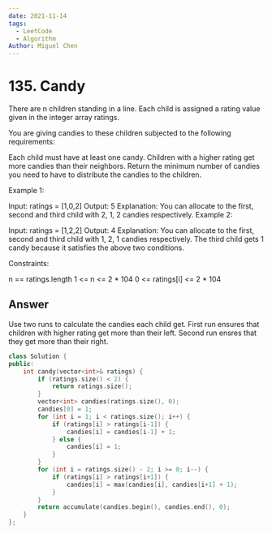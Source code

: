 ```yaml
---
date: 2021-11-14
tags: 
  - LeetCode
  - Algorithm
Author: Miguel Chen
---
```

# 135. Candy
There are n children standing in a line. Each child is assigned a rating value given in the integer array ratings.

You are giving candies to these children subjected to the following requirements:

Each child must have at least one candy.
Children with a higher rating get more candies than their neighbors.
Return the minimum number of candies you need to have to distribute the candies to the children.

 

Example 1:

Input: ratings = [1,0,2]
Output: 5
Explanation: You can allocate to the first, second and third child with 2, 1, 2 candies respectively.
Example 2:

Input: ratings = [1,2,2]
Output: 4
Explanation: You can allocate to the first, second and third child with 1, 2, 1 candies respectively.
The third child gets 1 candy because it satisfies the above two conditions.
 

Constraints:

n == ratings.length
1 <= n <= 2 * 104
0 <= ratings[i] <= 2 * 104

## Answer
Use two runs to calculate the candies each child get.
First run ensures that children with higher rating get more than their left. Second run ensres that they get more than their right.

```cpp
class Solution {
public:
    int candy(vector<int>& ratings) {
        if (ratings.size() < 2) {
            return ratings.size();
        }
        vector<int> candies(ratings.size(), 0);
        candies[0] = 1;
        for (int i = 1; i < ratings.size(); i++) {
            if (ratings[i] > ratings[i-1]) {
                candies[i] = candies[i-1] + 1;
            } else {
                candies[i] = 1;
            }
        }
        for (int i = ratings.size() - 2; i >= 0; i--) {
            if (ratings[i] > ratings[i+1]) {
                candies[i] = max(candies[i], candies[i+1] + 1);
            }
        }
        return accumulate(candies.begin(), candies.end(), 0);
    }
};
```
